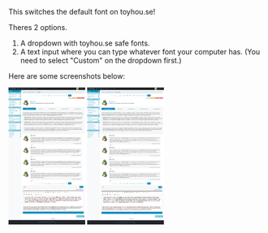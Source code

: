 This switches the default font on toyhou.se!

Theres 2 options.

1. A dropdown with toyhou.se safe fonts.
2. A text input where you can type whatever font your computer has. (You need to select "Custom" on the dropdown first.)

Here are some screenshots below:

<img src="https://raw.githubusercontent.com/Proxybat/UserCSS/main/Toyhouse/TH-Default-Font-Switcher/th%20font%20switcher%20mockup%202.png?token=GHSAT0AAAAAABTK64WSWZJ7J2R74BP2DN4SYS7A6QQ" style="max-width: 100%;width: 30%;">

<img src="https://raw.githubusercontent.com/Proxybat/UserCSS/main/Toyhouse/TH-Default-Font-Switcher/th%20font%20switcher%20mockup.png?token=GHSAT0AAAAAABTK64WSBQIDA4CYP6UHTTUQYS7A6QQ" style="max-width: 100%;width: 30%;">

